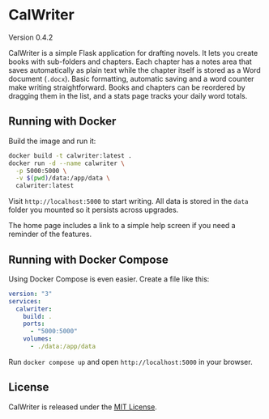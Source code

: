 # CalWriter

Version 0.4.2

CalWriter is a simple Flask application for drafting novels. It lets you create books with sub-folders and chapters. Each chapter has a notes area that saves automatically as plain text while the chapter itself is stored as a Word document (`.docx`). Basic formatting, automatic saving and a word counter make writing straightforward. Books and chapters can be reordered by dragging them in the list, and a stats page tracks your daily word totals.

## Running with Docker

Build the image and run it:

```bash
docker build -t calwriter:latest .
docker run -d --name calwriter \
  -p 5000:5000 \
  -v $(pwd)/data:/app/data \
  calwriter:latest
```

Visit `http://localhost:5000` to start writing. All data is stored in the
`data` folder you mounted so it persists across upgrades.

The home page includes a link to a simple help screen if you need a reminder of
the features.

## Running with Docker Compose

Using Docker Compose is even easier. Create a file like this:

```yaml
version: "3"
services:
  calwriter:
    build: .
    ports:
      - "5000:5000"
    volumes:
      - ./data:/app/data
```

Run `docker compose up` and open `http://localhost:5000` in your browser.

## License

CalWriter is released under the [MIT License](LICENSE).
